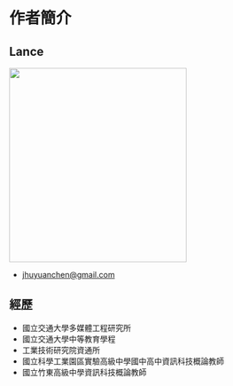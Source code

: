 # 作者簡介

## Lance
<img src="https://i.imgur.com/MCBzgtx.png" width="320" height="350">

* jhuyuanchen@gmail.com

## 經歷
* 國立交通大學多媒體工程研究所
* 國立交通大學中等教育學程
* 工業技術研究院資通所
* 國立科學工業園區實驗高級中學國中高中資訊科技概論教師
* 國立竹東高級中學資訊科技概論教師
